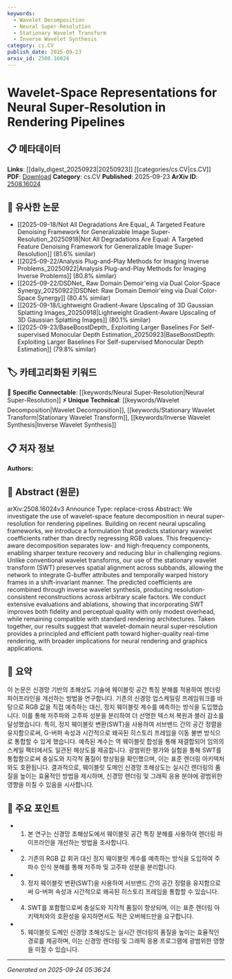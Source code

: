 ```yaml
---
keywords:
  - Wavelet Decomposition
  - Neural Super-Resolution
  - Stationary Wavelet Transform
  - Inverse Wavelet Synthesis
category: cs.CV
publish_date: 2025-09-23
arxiv_id: 2508.16024
---
```


<!-- KEYWORD_LINKING_METADATA:
{
  "processed_timestamp": "2025-09-24T05:36:24.831650",
  "vocabulary_version": "1.0",
  "selected_keywords": [
    "Wavelet Decomposition",
    "Neural Super-Resolution",
    "Stationary Wavelet Transform",
    "Inverse Wavelet Synthesis"
  ],
  "rejected_keywords": [],
  "similarity_scores": {
    "Wavelet Decomposition": 0.78,
    "Neural Super-Resolution": 0.81,
    "Stationary Wavelet Transform": 0.77,
    "Inverse Wavelet Synthesis": 0.75
  },
  "extraction_method": "AI_prompt_based",
  "budget_applied": true,
  "candidates_json": {
    "candidates": [
      {
        "surface": "wavelet-space feature decomposition",
        "canonical": "Wavelet Decomposition",
        "aliases": [
          "wavelet-space decomposition",
          "wavelet feature decomposition"
        ],
        "category": "unique_technical",
        "rationale": "Wavelet decomposition is central to the paper's method, offering a unique approach to neural super-resolution.",
        "novelty_score": 0.75,
        "connectivity_score": 0.68,
        "specificity_score": 0.82,
        "link_intent_score": 0.78
      },
      {
        "surface": "neural super-resolution",
        "canonical": "Neural Super-Resolution",
        "aliases": [
          "neural upscaling",
          "neural resolution enhancement"
        ],
        "category": "specific_connectable",
        "rationale": "Neural super-resolution is a key application area in rendering pipelines, connecting to broader neural network advancements.",
        "novelty_score": 0.58,
        "connectivity_score": 0.85,
        "specificity_score": 0.76,
        "link_intent_score": 0.81
      },
      {
        "surface": "stationary wavelet transform",
        "canonical": "Stationary Wavelet Transform",
        "aliases": [
          "SWT",
          "shift-invariant wavelet transform"
        ],
        "category": "unique_technical",
        "rationale": "SWT is a specific technique that enhances the paper's method by preserving spatial alignment, crucial for rendering.",
        "novelty_score": 0.72,
        "connectivity_score": 0.64,
        "specificity_score": 0.79,
        "link_intent_score": 0.77
      },
      {
        "surface": "inverse wavelet synthesis",
        "canonical": "Inverse Wavelet Synthesis",
        "aliases": [
          "wavelet reconstruction",
          "inverse wavelet transform"
        ],
        "category": "unique_technical",
        "rationale": "This process is essential for recombining predicted coefficients, linking to broader wavelet applications.",
        "novelty_score": 0.65,
        "connectivity_score": 0.67,
        "specificity_score": 0.78,
        "link_intent_score": 0.75
      }
    ],
    "ban_list_suggestions": [
      "rendering pipelines",
      "RGB values"
    ]
  },
  "decisions": [
    {
      "candidate_surface": "wavelet-space feature decomposition",
      "resolved_canonical": "Wavelet Decomposition",
      "decision": "linked",
      "scores": {
        "novelty": 0.75,
        "connectivity": 0.68,
        "specificity": 0.82,
        "link_intent": 0.78
      }
    },
    {
      "candidate_surface": "neural super-resolution",
      "resolved_canonical": "Neural Super-Resolution",
      "decision": "linked",
      "scores": {
        "novelty": 0.58,
        "connectivity": 0.85,
        "specificity": 0.76,
        "link_intent": 0.81
      }
    },
    {
      "candidate_surface": "stationary wavelet transform",
      "resolved_canonical": "Stationary Wavelet Transform",
      "decision": "linked",
      "scores": {
        "novelty": 0.72,
        "connectivity": 0.64,
        "specificity": 0.79,
        "link_intent": 0.77
      }
    },
    {
      "candidate_surface": "inverse wavelet synthesis",
      "resolved_canonical": "Inverse Wavelet Synthesis",
      "decision": "linked",
      "scores": {
        "novelty": 0.65,
        "connectivity": 0.67,
        "specificity": 0.78,
        "link_intent": 0.75
      }
    }
  ]
}
-->

# Wavelet-Space Representations for Neural Super-Resolution in Rendering Pipelines

## 📋 메타데이터

**Links**: [[daily_digest_20250923|20250923]] [[categories/cs.CV|cs.CV]]
**PDF**: [Download](https://arxiv.org/pdf/2508.16024.pdf)
**Category**: cs.CV
**Published**: 2025-09-23
**ArXiv ID**: [2508.16024](https://arxiv.org/abs/2508.16024)

## 🔗 유사한 논문
- [[2025-09-18/Not All Degradations Are Equal_ A Targeted Feature Denoising Framework for Generalizable Image Super-Resolution_20250918|Not All Degradations Are Equal: A Targeted Feature Denoising Framework for Generalizable Image Super-Resolution]] (81.6% similar)
- [[2025-09-22/Analysis Plug-and-Play Methods for Imaging Inverse Problems_20250922|Analysis Plug-and-Play Methods for Imaging Inverse Problems]] (80.8% similar)
- [[2025-09-22/DSDNet_ Raw Domain Demoir\'eing via Dual Color-Space Synergy_20250922|DSDNet: Raw Domain Demoir\'eing via Dual Color-Space Synergy]] (80.4% similar)
- [[2025-09-18/Lightweight Gradient-Aware Upscaling of 3D Gaussian Splatting Images_20250918|Lightweight Gradient-Aware Upscaling of 3D Gaussian Splatting Images]] (80.1% similar)
- [[2025-09-23/BaseBoostDepth_ Exploiting Larger Baselines For Self-supervised Monocular Depth Estimation_20250923|BaseBoostDepth: Exploiting Larger Baselines For Self-supervised Monocular Depth Estimation]] (79.8% similar)

## 🏷️ 카테고리화된 키워드
**🔗 Specific Connectable**: [[keywords/Neural Super-Resolution|Neural Super-Resolution]]
**⚡ Unique Technical**: [[keywords/Wavelet Decomposition|Wavelet Decomposition]], [[keywords/Stationary Wavelet Transform|Stationary Wavelet Transform]], [[keywords/Inverse Wavelet Synthesis|Inverse Wavelet Synthesis]]

## 📋 저자 정보

**Authors:** 

## 📄 Abstract (원문)

arXiv:2508.16024v3 Announce Type: replace-cross 
Abstract: We investigate the use of wavelet-space feature decomposition in neural super-resolution for rendering pipelines. Building on recent neural upscaling frameworks, we introduce a formulation that predicts stationary wavelet coefficients rather than directly regressing RGB values. This frequency-aware decomposition separates low- and high-frequency components, enabling sharper texture recovery and reducing blur in challenging regions. Unlike conventional wavelet transforms, our use of the stationary wavelet transform (SWT) preserves spatial alignment across subbands, allowing the network to integrate G-buffer attributes and temporally warped history frames in a shift-invariant manner. The predicted coefficients are recombined through inverse wavelet synthesis, producing resolution-consistent reconstructions across arbitrary scale factors. We conduct extensive evaluations and ablations, showing that incorporating SWT improves both fidelity and perceptual quality with only modest overhead, while remaining compatible with standard rendering architectures. Taken together, our results suggest that wavelet-domain neural super-resolution provides a principled and efficient path toward higher-quality real-time rendering, with broader implications for neural rendering and graphics applications.

## 📝 요약

이 논문은 신경망 기반의 초해상도 기술에 웨이블릿 공간 특징 분해를 적용하여 렌더링 파이프라인을 개선하는 방법을 연구합니다. 기존의 신경망 업스케일링 프레임워크를 바탕으로 RGB 값을 직접 예측하는 대신, 정지 웨이블릿 계수를 예측하는 방식을 도입했습니다. 이를 통해 저주파와 고주파 성분을 분리하여 더 선명한 텍스처 복원과 블러 감소를 달성했습니다. 특히, 정지 웨이블릿 변환(SWT)을 사용하여 서브밴드 간의 공간 정렬을 유지함으로써, G-버퍼 속성과 시간적으로 왜곡된 히스토리 프레임을 이동 불변 방식으로 통합할 수 있게 했습니다. 예측된 계수는 역 웨이블릿 합성을 통해 재결합되어 임의의 스케일 팩터에서도 일관된 해상도를 제공합니다. 광범위한 평가와 실험을 통해 SWT를 통합함으로써 충실도와 지각적 품질이 향상됨을 확인했으며, 이는 표준 렌더링 아키텍처와도 호환됩니다. 결과적으로, 웨이블릿 도메인 신경망 초해상도는 실시간 렌더링의 품질을 높이는 효율적인 방법을 제시하며, 신경망 렌더링 및 그래픽 응용 분야에 광범위한 영향을 미칠 수 있음을 시사합니다.

## 🎯 주요 포인트

- 1. 본 연구는 신경망 초해상도에서 웨이블릿 공간 특징 분해를 사용하여 렌더링 파이프라인을 개선하는 방법을 조사합니다.
- 2. 기존의 RGB 값 회귀 대신 정지 웨이블릿 계수를 예측하는 방식을 도입하여 주파수 인식 분해를 통해 저주파 및 고주파 성분을 분리합니다.
- 3. 정지 웨이블릿 변환(SWT)을 사용하여 서브밴드 간의 공간 정렬을 유지함으로써 G-버퍼 속성과 시간적으로 왜곡된 히스토리 프레임을 통합할 수 있습니다.
- 4. SWT를 포함함으로써 충실도와 지각적 품질이 향상되며, 이는 표준 렌더링 아키텍처와의 호환성을 유지하면서도 적은 오버헤드만을 요구합니다.
- 5. 웨이블릿 도메인 신경망 초해상도는 실시간 렌더링의 품질을 높이는 효율적인 경로를 제공하며, 이는 신경망 렌더링 및 그래픽 응용 프로그램에 광범위한 영향을 미칠 수 있습니다.


---

*Generated on 2025-09-24 05:36:24*